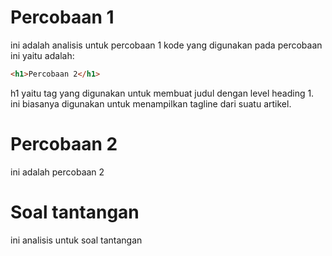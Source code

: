 # Percobaan 1

ini adalah analisis untuk percobaan 1
kode yang digunakan pada percobaan ini yaitu adalah:

```html
<h1>Percobaan 2</h1>
```

h1 yaitu tag yang digunakan untuk membuat judul dengan level heading 1. ini biasanya digunakan untuk menampilkan tagline dari suatu artikel.

# Percobaan 2

ini adalah percobaan 2

# Soal tantangan

ini analisis untuk soal tantangan

